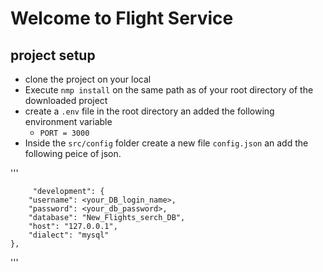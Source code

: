 # Welcome to Flight Service

## project setup

- clone the project on your local
- Execute `nmp install` on the same path as of your root directory of the downloaded project
- create a `.env` file in the root directory an added the following environment variable
  - `PORT = 3000`
- Inside the `src/config` folder create a new file `config.json` an add the following peice of json.

'''

         "development": {
        "username": <your_DB_login_name>,
        "password": <your_db_password>,
        "database": "New_Flights_serch_DB",
        "host": "127.0.0.1",
        "dialect": "mysql"
    },

'''

